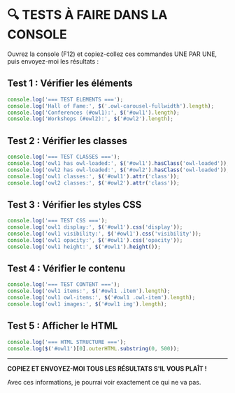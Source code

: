 # 🔍 TESTS À FAIRE DANS LA CONSOLE

Ouvrez la console (F12) et copiez-collez ces commandes UNE PAR UNE, puis envoyez-moi les résultats :

## Test 1 : Vérifier les éléments
```javascript
console.log('=== TEST ELEMENTS ===');
console.log('Hall of Fame:', $('.owl-carousel-fullwidth').length);
console.log('Conferences (#owl1):', $('#owl1').length);
console.log('Workshops (#owl2):', $('#owl2').length);
```

## Test 2 : Vérifier les classes
```javascript
console.log('=== TEST CLASSES ===');
console.log('owl1 has owl-loaded:', $('#owl1').hasClass('owl-loaded'));
console.log('owl2 has owl-loaded:', $('#owl2').hasClass('owl-loaded'));
console.log('owl1 classes:', $('#owl1').attr('class'));
console.log('owl2 classes:', $('#owl2').attr('class'));
```

## Test 3 : Vérifier les styles CSS
```javascript
console.log('=== TEST CSS ===');
console.log('owl1 display:', $('#owl1').css('display'));
console.log('owl1 visibility:', $('#owl1').css('visibility'));
console.log('owl1 opacity:', $('#owl1').css('opacity'));
console.log('owl1 height:', $('#owl1').height());
```

## Test 4 : Vérifier le contenu
```javascript
console.log('=== TEST CONTENT ===');
console.log('owl1 items:', $('#owl1 .item').length);
console.log('owl1 owl-items:', $('#owl1 .owl-item').length);
console.log('owl1 images:', $('#owl1 img').length);
```

## Test 5 : Afficher le HTML
```javascript
console.log('=== HTML STRUCTURE ===');
console.log($('#owl1')[0].outerHTML.substring(0, 500));
```

---

**COPIEZ ET ENVOYEZ-MOI TOUS LES RÉSULTATS S'IL VOUS PLAÎT !** 

Avec ces informations, je pourrai voir exactement ce qui ne va pas.

